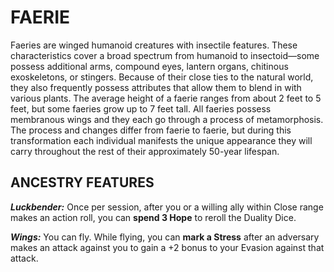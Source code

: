 # FAERIE

Faeries are winged humanoid creatures with insectile features. These characteristics cover a broad spectrum from humanoid to insectoid—some possess additional arms, compound eyes, lantern organs, chitinous exoskeletons, or stingers. Because of their close ties to the natural world, they also frequently possess attributes that allow them to blend in with various plants. The average height of a faerie ranges from about 2 feet to 5 feet, but some faeries grow up to 7 feet tall. All faeries possess membranous wings and they each go through a process of metamorphosis. The process and changes differ from faerie to faerie, but during this transformation each individual manifests the unique appearance they will carry throughout the rest of their approximately 50-year lifespan.

## ANCESTRY FEATURES

***Luckbender:*** Once per session, after you or a willing ally within Close range makes an action roll, you can **spend 3 Hope** to reroll the Duality Dice.

***Wings:*** You can fly. While flying, you can **mark a Stress** after an adversary makes an attack against you to gain a +2 bonus to your Evasion against that attack.
